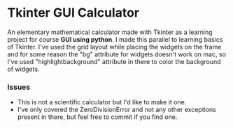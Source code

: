 # Tkinter GUI Calculator

An elementary mathematical calculator made with Tkinter as a learning project for course **GUI using python**. I made this parallel to learning basics of Tkinter. I've used the grid layout while placing the widgets on the frame and for some reason the "bg" attribute for widgets doesn't work on mac, so I've used "highlightbackground" attribute in there to color the background of widgets.

### Issues

* This is not a scientific calculator but I'd like to make it one.
* I've only covered the ZeroDivisionError and not any other exceptions present in there, but feel free to commit if you find one.
